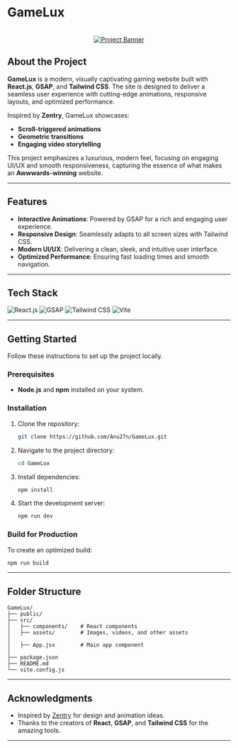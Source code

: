 # GameLux

<div align="center">
  <br />
    <a href="#" target="_blank">
      <img src="https://github.com/user-attachments/assets/ab600f24-f4d9-4cef-8f1e-3fd9194afb30" alt="Project Banner">
    </a>
  <br />
</div>

## About the Project
**GameLux** is a modern, visually captivating gaming website built with **React.js**, **GSAP**, and **Tailwind CSS**. The site is designed to deliver a seamless user experience with cutting-edge animations, responsive layouts, and optimized performance. 

Inspired by **Zentry**, GameLux showcases:
- **Scroll-triggered animations**
- **Geometric transitions**
- **Engaging video storytelling**

This project emphasizes a luxurious, modern feel, focusing on engaging UI/UX and smooth responsiveness, capturing the essence of what makes an **Awwwards-winning** website.

---

## Features
- **Interactive Animations**: Powered by GSAP for a rich and engaging user experience.
- **Responsive Design**: Seamlessly adapts to all screen sizes with Tailwind CSS.
- **Modern UI/UX**: Delivering a clean, sleek, and intuitive user interface.
- **Optimized Performance**: Ensuring fast loading times and smooth navigation.

---

## Tech Stack
<div align="left">
  <img src="https://img.shields.io/badge/React-61DAFB?logo=react&logoColor=white&style=for-the-badge" alt="React.js" />
  <img src="https://img.shields.io/badge/GSAP-88CE02?logo=greensock&logoColor=white&style=for-the-badge" alt="GSAP" />
  <img src="https://img.shields.io/badge/Tailwind%20CSS-06B6D4?logo=tailwindcss&logoColor=white&style=for-the-badge" alt="Tailwind CSS" />
  <img src="https://img.shields.io/badge/Vite-646CFF?logo=vite&logoColor=white&style=for-the-badge" alt="Vite" />
</div>

---

## Getting Started
Follow these instructions to set up the project locally.

### Prerequisites
- **Node.js** and **npm** installed on your system.

### Installation
1. Clone the repository:
   ```bash
   git clone https://github.com/Anu27n/GameLux.git
   ```
2. Navigate to the project directory:
   ```bash
   cd GameLux
   ```
3. Install dependencies:
   ```bash
   npm install
   ```
4. Start the development server:
   ```bash
   npm run dev
   ```

### Build for Production
To create an optimized build:
```bash
npm run build
```

---

## Folder Structure
```
GameLux/
├── public/
├── src/
│   ├── components/    # React components
│   ├── assets/        # Images, videos, and other assets
│   
│   ├── App.jsx        # Main app component
│   
├── package.json
├── README.md
└── vite.config.js
```

---

## Acknowledgments
- Inspired by [Zentry](https://zentry.com/) for design and animation ideas.
- Thanks to the creators of **React**, **GSAP**, and **Tailwind CSS** for the amazing tools.

---


